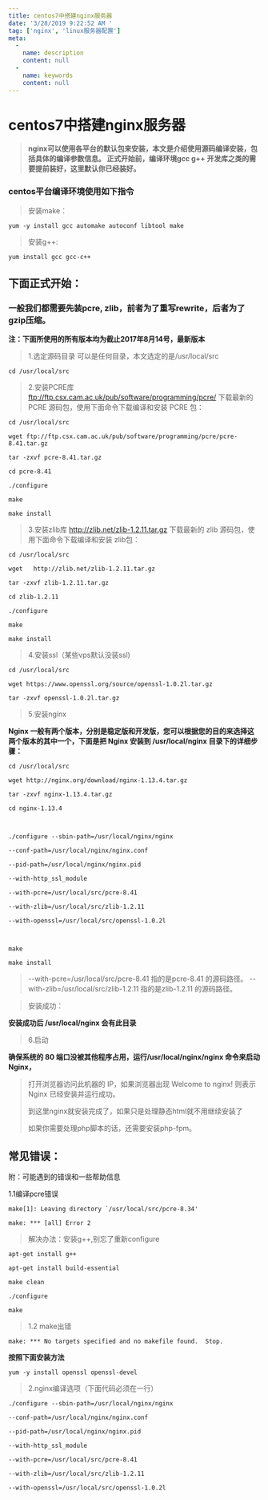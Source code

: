 ```yaml
---
title: centos7中搭建nginx服务器
date: '3/28/2019 9:22:52 AM '
tag: ['nginx', 'linux服务器配置']
meta:
  -
    name: description
    content: null
  -
    name: keywords
    content: null
---
```

# centos7中搭建nginx服务器


> **nginx可以使用各平台的默认包来安装，本文是介绍使用源码编译安装，包括具体的编译参数信息。
正式开始前，编译环境gcc g++ 开发库之类的需要提前装好，这里默认你已经装好。**

### centos平台编译环境使用如下指令

> 安装make：

 

	yum -y install gcc automake autoconf libtool make

 

> 安装g++:

 

	yum install gcc gcc-c++

 

## 下面正式开始：

### 一般我们都需要先装pcre, zlib，前者为了重写rewrite，后者为了gzip压缩。

**注：下面所使用的所有版本均为截止2017年8月14号，最新版本**

> 1.选定源码目录
> 可以是任何目录，本文选定的是/usr/local/src

	cd /usr/local/src

 

> 2.安装PCRE库
> ftp://ftp.csx.cam.ac.uk/pub/software/programming/pcre/ 下载最新的 PCRE 源码包，使用下面命令下载编译和安装 PCRE 包：

 

	cd /usr/local/src

	wget ftp://ftp.csx.cam.ac.uk/pub/software/programming/pcre/pcre-8.41.tar.gz

	tar -zxvf pcre-8.41.tar.gz

	cd pcre-8.41

	./configure

	make

	make install

 

 
> 
> 3.安装zlib库
> http://zlib.net/zlib-1.2.11.tar.gz 下载最新的 zlib 源码包，使用下面命令下载编译和安装 zlib包：

 


	cd /usr/local/src

	wget   http://zlib.net/zlib-1.2.11.tar.gz

	tar -zxvf zlib-1.2.11.tar.gz

	cd zlib-1.2.11

	./configure

	make

	make install

 

> 4.安装ssl（某些vps默认没装ssl)

 

	cd /usr/local/src

	wget https://www.openssl.org/source/openssl-1.0.2l.tar.gz

	tar -zxvf openssl-1.0.2l.tar.gz

 

> 5.安装nginx

**Nginx 一般有两个版本，分别是稳定版和开发版，您可以根据您的目的来选择这两个版本的其中一个，下面是把 Nginx 安装到 /usr/local/nginx 目录下的详细步骤：**

 

	cd /usr/local/src

	wget http://nginx.org/download/nginx-1.13.4.tar.gz
	
	tar -zxvf nginx-1.13.4.tar.gz

	cd nginx-1.13.4

 

	./configure --sbin-path=/usr/local/nginx/nginx

	--conf-path=/usr/local/nginx/nginx.conf

	--pid-path=/usr/local/nginx/nginx.pid

	--with-http_ssl_module

	--with-pcre=/usr/local/src/pcre-8.41

	--with-zlib=/usr/local/src/zlib-1.2.11

	--with-openssl=/usr/local/src/openssl-1.0.2l

 

	make

	make install

 

>  --with-pcre=/usr/local/src/pcre-8.41 指的是pcre-8.41 的源码路径。
> --with-zlib=/usr/local/src/zlib-1.2.11 指的是zlib-1.2.11 的源码路径。

 

> 安装成功：

**安装成功后 /usr/local/nginx 会有此目录**

 

 

> 6.启动

**确保系统的 80 端口没被其他程序占用，运行/usr/local/nginx/nginx 命令来启动 Nginx，**

 

> 打开浏览器访问此机器的 IP，如果浏览器出现 Welcome to nginx! 则表示 Nginx 已经安装并运行成功。
> 
> 
> 到这里nginx就安装完成了，如果只是处理静态html就不用继续安装了
> 
> 如果你需要处理php脚本的话，还需要安装php-fpm。

 

 

## 常见错误：

附：可能遇到的错误和一些帮助信息

1.1编译pcre错误

 
	
	make[1]: Leaving directory `/usr/local/src/pcre-8.34'
	
	make: *** [all] Error 2

 

> 解决办法：安装g++,别忘了重新configure

 

	apt-get install g++
	
	apt-get install build-essential
	
	make clean
	
	./configure
	
	make

 

 

> 1.2 make出错

 

	make: *** No targets specified and no makefile found.  Stop.

 

**按照下面安装方法**


    yum -y install openssl openssl-devel


> 2.nginx编译选项（下面代码必须在一行）

 

    ./configure --sbin-path=/usr/local/nginx/nginx
    
    --conf-path=/usr/local/nginx/nginx.conf
    
    --pid-path=/usr/local/nginx/nginx.pid
    
    --with-http_ssl_module
    
    --with-pcre=/usr/local/src/pcre-8.41
    
    --with-zlib=/usr/local/src/zlib-1.2.11
    
    --with-openssl=/usr/local/src/openssl-1.0.2l
    
